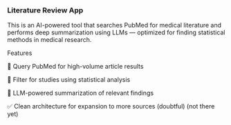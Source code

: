 ### Literature Review App

This is an AI-powered tool that searches PubMed for medical literature and performs deep summarization using LLMs — optimized for finding statistical methods in medical research.

Features

🔎 Query PubMed for high-volume article results

🧪 Filter for studies using statistical analysis

🧠 LLM-powered summarization of relevant findings

✅ Clean architecture for expansion to more sources (doubtful) (not there yet)
